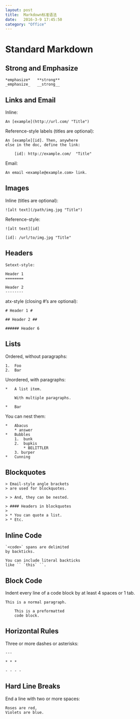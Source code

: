 ```yaml
---
layout: post
title:  Markdown标准语法
date:   2016-3-9 17:45:50
category: "Office"
---
```

# Standard Markdown

## Strong and Emphasize

	*emphasize*   **strong**  
	_emphasize_   __strong__

## Links and Email
Inline:

	An [example](http://url.com/ "Title")

Reference-style labels (titles are optional):


	An [example][id]. Then, anywhere
	else in the doc, define the link:

  		[id]: http://example.com/  "Title"

Email:

	An email <example@example.com> link.


## Images
Inline (titles are optional):

	![alt text](/path/img.jpg "Title")

Reference-style:

	![alt text][id]

	[id]: /url/to/img.jpg "Title"

## Headers

	Setext-style:

	Header 1
	========

	Header 2
	--------

atx-style (closing #’s are optional):

	# Header 1 #

	## Header 2 ##

	###### Header 6

## Lists
Ordered, without paragraphs:

	1.  Foo
	2.  Bar

Unordered, with paragraphs:

	*   A list item.

    	With multiple paragraphs.

	*   Bar

You can nest them:

	*   Abacus
    	* answer
	*   Bubbles
    	1.  bunk
    	2.  bupkis
        	* BELITTLER
    	3. burper
	*   Cunning

## Blockquotes

	> Email-style angle brackets
	> are used for blockquotes.

	> > And, they can be nested.

	> #### Headers in blockquotes
	> 
	> * You can quote a list.
	> * Etc.

## Inline Code

	`<code>` spans are delimited
	by backticks.

	You can include literal backticks
	like `` `this` ``.

## Block Code
Indent every line of a code block by at least 4 spaces or 1 tab.

	This is a normal paragraph.

    	This is a preformatted
    	code block.

## Horizontal Rules
Three or more dashes or asterisks:

	---

	* * *

	- - - -

## Hard Line Breaks
End a line with two or more spaces:

	Roses are red,   
	Violets are blue.